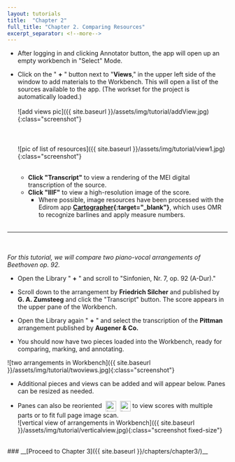 ```yaml
---
layout: tutorials
title:  "Chapter 2"
full_title: "Chapter 2. Comparing Resources"
excerpt_separator: <!--more-->
---
```

* After logging in and clicking Annotator button, the app will open up an empty workbench in "Select" Mode.

* Click on the " __+__ " button next to  "__Views__," in the upper left side of the window to add materials to the Workbench. This will open a list of the sources available to the app. (The workset for the project is automatically loaded.)<br><br>![add views pic]({{ site.baseurl }}/assets/img/tutorial/addView.jpg){:class="screenshot"}<br><br>
<br><br>![pic of list of resources]({{ site.baseurl }}/assets/img/tutorial/view1.jpg){:class="screenshot"}<br><br>
    - **Click "Transcript"** to view a rendering of the MEI digital transcription of the source.
    - **Click "IIIF"** to view a high-resolution image of the score.
        - Where possible, image resources have been processed with the Edirom app __[Cartographer](https://domestic-beethoven.eu/digitization/2022/12/21/Cartographer_app_integration.html){:target="_blank"}__, which uses OMR to recognize barlines and apply measure numbers.
<br><br>


---
<br><br>
_For this tutorial, we will compare two piano-vocal arrangements of Beethoven op. 92._
* Open the Library " __+__ " and scroll to "Sinfonien, Nr. 7, op. 92 (A-Dur)."

* Scroll down to the arrangement by __Friedrich Silcher__ and published by __G. A. Zumsteeg__  and click the "Transcript" button. The score appears in the upper pane of the Workbench.

* Open the Library again " __+__ " and select the transcription of the __Pittman__ arrangement published by __Augener & Co.__

* You should now have two pieces loaded into the Workbench, ready for comparing, marking, and annotating. 

![two arrangements in Workbench]({{ site.baseurl }}/assets/img/tutorial/twoviews.jpg){:class="screenshot"}

* Additional pieces and views can be added and will appear below. Panes can be resized as needed.

* Panes can also be reoriented <img src="{{ site.baseurl }}/assets/img/tutorial/menubutton.jpg" class="" alt="toggle horizontal/vertical view button" style="width:24px; height:auto; vertical-align:middle; margin-left:5px;">  <img src="{{ site.baseurl }}/assets/img/tutorial/menubutton.jpg" class="rotated" alt="toggle horizontal/vertical view button" style="width:24px; height:auto; vertical-align:middle; margin-left:5px;">
to view scores with multiple parts or to fit full page image scan.<br>
![vertical view of arrangements in Workbench]({{ site.baseurl }}/assets/img/tutorial/verticalview.jpg){:class="screenshot fixed-size"}

<br>
### __[Proceed to Chapter 3]({{ site.baseurl }}/chapters/chapter3/)__

